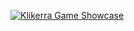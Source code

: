 [![Klikerra Game Showcase](https://img.youtube.com/vi/QW9pxiWdVdk/0.jpg)](https://www.youtube.com/shorts/QW9pxiWdVdk)
